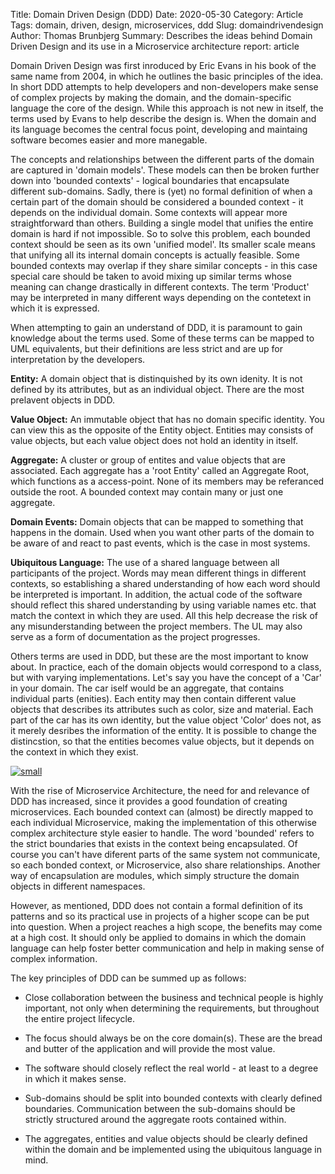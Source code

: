 Title: Domain Driven Design (DDD)
Date: 2020-05-30
Category: Article
Tags: domain, driven, design, microservices, ddd
Slug: domaindrivendesign
Author: Thomas Brunbjerg
Summary: Describes the ideas behind Domain Driven Design and its use in a Microservice architecture
report: article

Domain Driven Design was first inroduced by Eric Evans in his book of the same name from 2004, in which he outlines the basic principles of the idea. In short DDD attempts to help developers and non-developers make sense of complex projects by making the domain, and the domain-specific language the core of the design. While this approach is not new in itself, the terms used by Evans to help describe the design is. When the domain and its language becomes the central focus point, developing and maintaing software becomes easier and more manegable. 

The concepts and relationships between the different parts of the domain are captured in 'domain models'. These models can then be broken further down into 'bounded contexts' - logical boundaries that encapsulate different sub-domains. Sadly, there is (yet) no formal definition of when a certain part of the domain should be considered a bounded context - it depends on the individual domain. Some contexts will appear more straightforward than others. Building a single model that unifies the entire domain is hard if not impossible. So to solve this problem, each bounded context should be seen as its own 'unified model'. Its smaller scale means that unifying all its internal domain concepts is actually feasible. Some bounded contexts may overlap if they share similar concepts - in this case special care should be taken to avoid mixing up similar terms whose meaning can change drastically in different contexts. The term 'Product' may be interpreted in many different ways depending on the contetext in which it is expressed. 

When attempting to gain an understand of DDD, it is paramount to gain knowledge about the terms used. Some of these terms can be mapped to UML equivalents, but their definitions are less strict and are up for interpretation by the developers.

**Entity:** A domain object that is distinquished by its own idenity. It is not defined by its attributes, but as an individual object. There are the most prelavent objects in DDD.

**Value Object:** An immutable object that has no domain specific identity. You can view this as the opposite of the Entity object. Entities may consists of value objects, but each value object does not hold an identity in itself.

**Aggregate:** A cluster or group of entites and value objects that are associated. Each aggregate has a 'root Entity' called an Aggregate Root, which functions as a access-point. None of its members may be referanced outside the root. A bounded context may contain many or just one aggregate. 

**Domain Events:** Domain objects that can be mapped to something that happens in the domain. Used when you want other parts of the domain to be aware of and react to past events, which is the case in most systems. 

**Ubiquitous Language:** The use of a shared language between all participants of the project. Words may mean different things in different contexts, so establishing a shared understanding of how each word should be interpreted is important. In addition, the actual code of the software should reflect this shared understanding by using variable names etc. that match the context in which they are used. All this help decrease the risk of any misunderstanding between the project members. The UL may also serve as a form of documentation as the project progresses. 

Others terms are used in DDD, but these are the most important to know about. In practice, each of the domain objects would correspond to a class, but with varying implementations. Let's say you have the concept of a 'Car' in your domain. The car iself would be an aggregate, that contains individual parts (enities). Each entity may then contain different value objects that describes its attributes such as color, size and material. Each part of the car has its own identity, but the value object 'Color' does not, as it merely desribes the information of the entity. It is possible to change the distincstion, so that the entities becomes value objects, but it depends on the context in which they exist. 

[![small]({static}/img/article/ddd_boundedcontext.png)]({static}/img/article/ddd_boundedcontext.png)

With the rise of Microservice Architecture, the need for and relevance of DDD has increased, since it provides a good foundation of creating microservices. Each bounded context can (almost) be directly mapped to each individual Microservice, making the implementation of this otherwise complex architecture style easier to handle. The word 'bounded' refers to the strict boundaries that exists in the context being encapsulated. Of course you can't have diferent parts of the same system not communicate, so each bonded context, or Microservice, also share relationships. Another way of encapsulation are modules, which simply structure the domain objects in different namespaces. 

However, as mentioned, DDD does not contain a formal definition of its patterns and so its practical use in projects of a higher scope can be put into question. When a project reaches a high scope, the benefits may come at a high cost. It should only be applied to domains in which the domain language can help foster better communication and help in making sense of complex information. 

The key principles of DDD can be summed up as follows:

* Close collaboration between the business and technical people is highly important, not only when determining the requirements, but throughout the entire project lifecycle. 

* The focus should always be on the core domain(s). These are the bread and butter of the application and will provide the most value.

* The software should closely reflect the real world - at least to a degree in which it makes sense.

* Sub-domains should be split into bounded contexts with clearly defined boundaries. Communication between the sub-domains should be strictly structured around the aggregate roots contained within.

* The aggregates, entities and value objects should be clearly defined within the domain and be implemented using the ubiquitous language in mind. 



